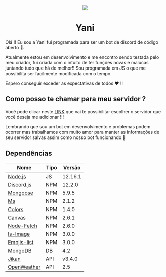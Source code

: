 <p align="center">
<img src="https://github.com/Zaetic/Yani/blob/master/images/YaniGit.png?raw=true">
</p>
<h1 align="center">Yani</h1>


Olá !! Eu sou a Yani fui programada para ser um bot de discord de código aberto 📖.

Atualmente estou em desenvolvimento e me encontro sendo testada pelo meu criador, fui criada com o intuito de ter funções novas e malucas juntando tudo que há de melhor!! Sou programada em JS o que me possibilita ser facilmente modificada com o tempo.

Espero conseguir exceder as expectativas de todos ❤ !!

## Como posso te chamar para meu servidor ?

Você pode clicar neste [LINK](https://discordapp.com/oauth2/authorize?client_id=561319501317144576&scope=bot&permissions=8) que vai te possibilitar escolher o servidor que você deseja me adicionar !!!

Lembrando que sou um bot em desenvolvimento e problemas podem ocorrer mas trabalhamos com muito amor para manter as informações de seu servidor salvas assim como nosso bot funcionando 💜

## Dependências

| Nome  | Tipo | Versão |
| ------------- | ------------- | ------------- |
| [Node.js](https://nodejs.org/en/) | JS  |12.16.1|
| [Discord.js](https://discord.js.org/) | NPM  |12.2.0|
| [Mongoose](https://www.npmjs.com/package/mongoose) | NPM  |5.9.5|
| [Ms](https://www.npmjs.com/package/ms) | NPM  |2.1.2|
| [Colors](https://www.npmjs.com/package/colors) | NPM  |1.4.0|
| [Canvas](https://www.npmjs.com/package/canvas) | NPM  |2.6.1|
| [Node-Fetch](https://www.npmjs.com/package/node-fetch) | NPM  |2.6.0|
| [Is-Image](https://www.npmjs.com/package/is-image) | NPM  |3.0.0|
| [Emojis-list](https://www.npmjs.com/package/emojis-list) | NPM  |3.0.0|
| [MongoDB](https://www.mongodb.com/) | DB  |4.2|
| [Jikan](https://jikan.moe/) | API  |v3.4.0|
| [OpenWeather](https://openweathermap.org/api) | API  |2.5|